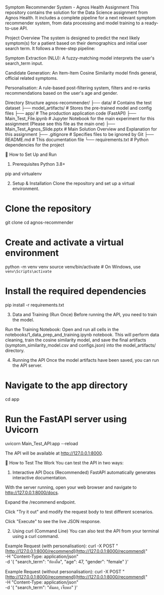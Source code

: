 Symptom Recommender System - Agnos Health Assignment
This repository contains the solution for the Data Science assignment from Agnos Health. It includes a complete pipeline for a next relevant symptom recommender system, from data processing and model training to a ready-to-use API.

Project Overview
The system is designed to predict the next likely symptom(s) for a patient based on their demographics and initial user search term. It follows a three-step pipeline:

Symptom Extraction (NLU): A fuzzy-matching model interprets the user's search_term input.

Candidate Generation: An Item-Item Cosine Similarity model finds general, official related symptoms.

Personalisation: A rule-based post-filtering system, filters and re-ranks recommendations based on the user's age and gender.

Directory Structure
agnos-recommender/
├── data/                  # Contains the test dataset
├── model_artifacts/       # Stores the pre-trained model and config files
├── app/                   # The production application code (FastAPI)
├── Main_Test_File.ipynb   # Jupyter Notebook for the main experiment for this assignment (Please see this file as the main one)
├── Main_Test_Agnos_Slide.pptx # Main Solution Overview and Explanation for this assignment
├── .gitignore             # Specifies files to be ignored by Git
├── README.md              # This documentation file
└── requirements.txt       # Python dependencies for the project

🚀 How to Set Up and Run
1. Prerequisites
Python 3.8+

pip and virtualenv

2. Setup & Installation
Clone the repository and set up a virtual environment.

# Clone the repository
git clone [<your-repo-url>](https://github.com/Simmmyirmm/Agnos_Test.git)
cd agnos-recommender

# Create and activate a virtual environment
python -m venv venv
source venv/bin/activate  # On Windows, use `venv\Scripts\activate`

# Install the required dependencies
pip install -r requirements.txt

3. Data and Training (Run Once)
Before running the API, you need to train the model.

Run the Training Notebook: Open and run all cells in the notebooks/1_data_prep_and_training.ipynb notebook. This will perform data cleaning, train the cosine similarity model, and save the final artifacts (symptom_similarity_model.csv and configs.json) into the model_artifacts/ directory.

4. Running the API
Once the model artifacts have been saved, you can run the API server.

# Navigate to the app directory
cd app

# Run the FastAPI server using Uvicorn
uvicorn Main_Test_API:app --reload

The API will be available at http://127.0.0.1:8000.

🧪 How to Test The Work
You can test the API in two ways:

1. Interactive API Docs (Recommended)
FastAPI automatically generates interactive documentation.

With the server running, open your web browser and navigate to http://127.0.0.1:8000/docs.

Expand the /recommend endpoint.

Click "Try it out" and modify the request body to test different scenarios.

Click "Execute" to see the live JSON response.

2. Using curl (Command Line)
You can also test the API from your terminal using a curl command.

Example Request (with personalisation):
curl -X POST "[http://127.0.0.1:8000/recommend](http://127.0.0.1:8000/recommend)" \
-H "Content-Type: application/json" \
-d '{
  "search_term": "ท้องอืด",
  "age": 47,
  "gender": "female"
}'

Example Request (without personalisation):
curl -X POST "[http://127.0.0.1:8000/recommend](http://127.0.0.1:8000/recommend)" \
-H "Content-Type: application/json" \
-d '{
  "search_term": "คันคอ, เจ็บคอ"
}'
